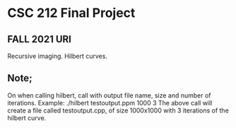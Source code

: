 # CSC 212 Final Project
## FALL 2021 URI
Recursive imaging. Hilbert curves.

## Note;
On when calling hilbert, call with output file name, size and number of iterations.
Example: ./hilbert testoutput.ppm 1000 3
The above call will create a file called testoutput.cpp, of size 1000x1000 with 3 iterations of the hilbert curve.

